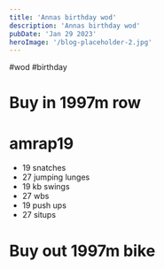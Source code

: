 ```yaml
---
title: 'Annas birthday wod'
description: 'Annas birthday wod'
pubDate: 'Jan 29 2023'
heroImage: '/blog-placeholder-2.jpg'
---
```

#wod #birthday 
# Buy in 1997m row

# amrap19
- 19 snatches
- 27 jumping lunges
- 19 kb swings
- 27 wbs
- 19 push ups
- 27 situps
# Buy out 1997m bike
